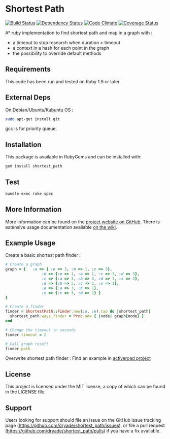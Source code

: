 # Shortest Path
[![Build Status](https://travis-ci.org/cityway-transdev/shortest_path.svg?branch=master)](http://travis-ci.org/cityway-transdev/shortest_path) [![Dependency Status](https://gemnasium.com/cityway-transdev/shortest_path.png)](https://gemnasium.com/cityway-transdev/shortest_path) [![Code Climate](https://codeclimate.com/github/cityway-transdev/shortest_path.png)](https://codeclimate.com/github/cityway-transdev/shortest_path) [![Coverage Status](https://img.shields.io/coveralls/cityway-transdev/shortest_path.svg)](https://coveralls.io/r/cityway-transdev/shortest_path)

A* ruby implementation to find shortest path and map in a graph with :
 - a timeout to stop research when duration > timeout
 - a context in a hash for each point in the graph
 - the possibility to override default methods 


Requirements
------------
 
This code has been run and tested on Ruby 1.9 or later

External Deps
-------------
On Debian/Ubuntu/Kubuntu OS : 
```sh
sudo apt-get install git
```

gcc is for priority queue. 

Installation
------------
 
This package is available in RubyGems and can be installed with:
```sh 
gem install shortest_path
```

Test
----

```sh
bundle exec rake spec
```

More Information
----------------
 
More information can be found on the [project website on GitHub](http://github.com/dryade/shortest_path). 
There is extensive usage documentation available [on the wiki](https://github.com/dryade/shortest_path/wiki).

Example Usage 
-------------

Create a basic shortest path finder : 
```ruby
# Create a graph
graph = {   :a => { :e => 3, :b => 1, :c => 3},
                :b => {:e => 1, :a => 1, :c => 3, :d => 5},
                :c => {:a => 3, :b => 3, :d => 1, :s => 3},
                :d => {:b => 5, :c => 1, :s => 1},
                :e => {:a => 3, :b => 1},
                :s => {:c => 3, :d => 1} }
}

# Create a finder
finder = ShortestPath::Finder.new(:a, :e).tap do |shortest_path|
  shortest_path.ways_finder = Proc.new { |node| graph[node] }
end

# Change the timeout in seconds
finder.timeout = 2

# Call graph result
finder.path

```

Overwrite shortest path finder :  Find an example in [activeroad project](https://github.com/dryade/activeroad/blob/master/lib/active_road/shortest_path/finder.rb)


License
-------
 
This project is licensed under the MIT license, a copy of which can be found in the LICENSE file.

Support
-------
 
Users looking for support should file an issue on the GitHub issue tracking page (https://github.com/dryade/shortest_path/issues), or file a pull request (https://github.com/dryade/shortest_path/pulls) if you have a fix available.
